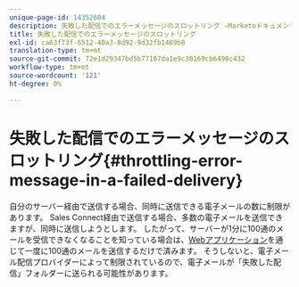 ```yaml
---
unique-page-id: 14352604
description: 失敗した配信でのエラーメッセージのスロットリング —Marketoドキュメント — 製品ドキュメント
title: 失敗した配信でのエラーメッセージのスロットリング
exl-id: ca63f73f-6512-40a3-8d92-9d32fb1469b8
translation-type: tm+mt
source-git-commit: 72e1d29347bd5b77107da1e9c30169cb6490c432
workflow-type: tm+mt
source-wordcount: '121'
ht-degree: 0%

---
```


# 失敗した配信でのエラーメッセージのスロットリング{#throttling-error-message-in-a-failed-delivery}

自分のサーバー経由で送信する場合、同時に送信できる電子メールの数に制限があります。 Sales Connect経由で送信する場合、多数の電子メールを送信できますが、同時に送信しようとします。 したがって、サーバーが1分に100通のメールを受信できなくなることを知っている場合は、[Webアプリケーション](https://toutapp.com/login)を通じて一度に100通のメールを送信するだけで済みます。 そうしないと、電子メール配信プロバイダーによって制限されているので、電子メールが「失敗した配信」フォルダーに送られる可能性があります。
